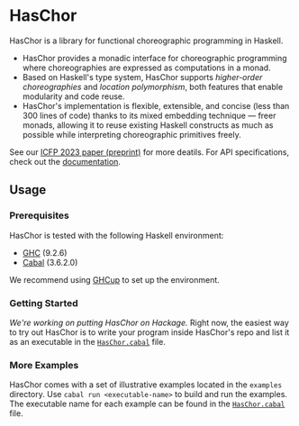 # HasChor

HasChor is a library for functional choreographic programming in Haskell.

- HasChor provides a monadic interface for choreographic programming where choreographies are expressed as computations in a monad.
- Based on Haskell's type system, HasChor supports *higher-order choreographies* and *location polymorphism*, both features that enable modularity and code reuse.
- HasChor's implementation is flexible, extensible, and concise (less than 300 lines of code) thanks to its mixed embedding technique — freer monads, allowing it to reuse existing Haskell constructs as much as possible while interpreting choreographic primitives freely.

See our [ICFP 2023 paper (preprint)](https://arxiv.org/abs/2303.00924) for more deatils.
For API specifications, check out the [documentation](https://gshen42.github.io/HasChor/).

## Usage

### Prerequisites

HasChor is tested with the following Haskell environment:

- [GHC](https://www.haskell.org/ghc/) (9.2.6)
- [Cabal](https://www.haskell.org/cabal/) (3.6.2.0)

We recommend using [GHCup](https://www.haskell.org/ghcup/) to set up the environment.

### Getting Started

*We're working on putting HasChor on Hackage.*
Right now, the easiest way to try out HasChor is to write your program inside HasChor's repo and list it as an executable in the [`HasChor.cabal`](HasChor.cabal) file.

### More Examples

HasChor comes with a set of illustrative examples located in the `examples` directory.
Use `cabal run <executable-name>` to build and run the examples.
The executable name for each example can be found in the [`HasChor.cabal`](HasChor.cabal) file.
